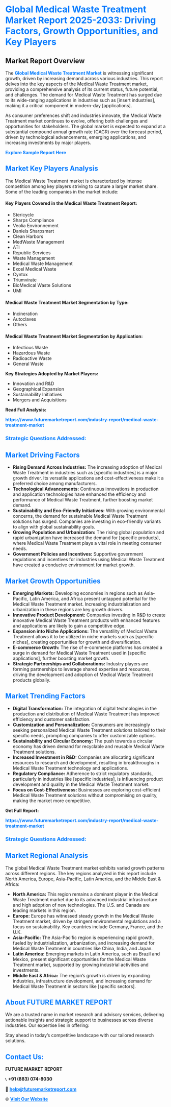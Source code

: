 <h1 style="color: #007BFF;">Global Medical Waste Treatment Market Report 2025-2033: Driving Factors, Growth Opportunities, and Key Players</h1>

<section id="overview">
<h2>Market Report Overview</h2>
<p>The <a href="https://www.futuremarketreport.com/industry-report/medical-waste-treatment-market" style="color: #007BFF; text-decoration: none;"><strong>Global Medical Waste Treatment Market</strong></a> is witnessing significant growth, driven by increasing demand across various industries. This report delves into the key aspects of the Medical Waste Treatment market, providing a comprehensive analysis of its current status, future potential, and challenges. The demand for Medical Waste Treatment has surged due to its wide-ranging applications in industries such as [insert industries], making it a critical component in modern-day [applications].</p>
<p>As consumer preferences shift and industries innovate, the Medical Waste Treatment market continues to evolve, offering both challenges and opportunities for stakeholders. The global market is expected to expand at a substantial compound annual growth rate (CAGR) over the forecast period, driven by technological advancements, emerging applications, and increasing investments by major players.</p>
</section>

<section id="overview">
<p><a href="https://www.futuremarketreport.com/request-sample/reportId=27831" style="color: #007BFF; text-decoration: none;"><strong>Explore Sample Report Here</strong></a></p>
</section>

<section id="key-players">
<h2 style="color: #007BFF;">Market Key Players Analysis</h2>
<p>The Medical Waste Treatment market is characterized by intense competition among key players striving to capture a larger market share. Some of the leading companies in the market include:</p>
<h4>Key Players Covered in the Medical Waste Treatment Report:</h4>
<ul><li>Stericycle</li><li>Sharps Compliance</li><li>Veolia Environnement</li><li>Daniels Sharpsmart</li><li>Clean Harbors</li><li>MedWaste Management</li><li>ATI</li><li>Republic Services</li><li>Waste Management</li><li>Medical Waste Management</li><li>Excel Medical Waste</li><li>Cyntox</li><li>Triumvirate</li><li>BioMedical Waste Solutions</li><li>UMI</li></ul>
<h4>Medical Waste Treatment Market Segmentation by Type:</h4>
<ul><li>Incineration</li><li>Autoclaves</li><li>Others</li></ul>

<h4>Medical Waste Treatment Market Segmentation by Application:</h4>
<ul><li>Infectious Waste</li><li>Hazardous Waste</li><li>Radioactive Waste</li><li>General Waste</li></ul>
<p><strong>Key Strategies Adopted by Market Players:</strong></p>
<ul>
<li>Innovation and R&D</li>
<li>Geographical Expansion</li>
<li>Sustainability Initiatives</li>
<li>Mergers and Acquisitions</li>
</ul>
</section>

<section>
<p><strong>Read Full Analysis: </strong></p><a href="https://www.futuremarketreport.com/industry-report/medical-waste-treatment-market" style="color: #007BFF; text-decoration: none;"><strong>https://www.futuremarketreport.com/industry-report/medical-waste-treatment-market</strong></a>
<h3 style="color: #007BFF;">Strategic Questions Addressed:</h3>
</section>

<section id="driving-factors">
<h2 style="color: #007BFF;">Market Driving Factors</h2>
<ul>
<li><strong>Rising Demand Across Industries:</strong> The increasing adoption of Medical Waste Treatment in industries such as [specific industries] is a major growth driver. Its versatile applications and cost-effectiveness make it a preferred choice among manufacturers.</li>
<li><strong>Technological Advancements:</strong> Continuous innovations in production and application technologies have enhanced the efficiency and performance of Medical Waste Treatment, further boosting market demand.</li>
<li><strong>Sustainability and Eco-Friendly Initiatives:</strong> With growing environmental concerns, the demand for sustainable Medical Waste Treatment solutions has surged. Companies are investing in eco-friendly variants to align with global sustainability goals.</li>
<li><strong>Growing Population and Urbanization:</strong> The rising global population and rapid urbanization have increased the demand for [specific products], where Medical Waste Treatment plays a vital role in meeting consumer needs.</li>
<li><strong>Government Policies and Incentives:</strong> Supportive government regulations and incentives for industries using Medical Waste Treatment have created a conducive environment for market growth.</li>
</ul>
</section>

<section id="growth-opportunities">
<h2 style="color: #007BFF;">Market Growth Opportunities</h2>
<ul>
<li><strong>Emerging Markets:</strong> Developing economies in regions such as Asia-Pacific, Latin America, and Africa present untapped potential for the Medical Waste Treatment market. Increasing industrialization and urbanization in these regions are key growth drivers.</li>
<li><strong>Innovative Product Development:</strong> Companies investing in R&D to create innovative Medical Waste Treatment products with enhanced features and applications are likely to gain a competitive edge.</li>
<li><strong>Expansion into Niche Applications:</strong> The versatility of Medical Waste Treatment allows it to be utilized in niche markets such as [specific niches], creating opportunities for growth and diversification.</li>
<li><strong>E-commerce Growth:</strong> The rise of e-commerce platforms has created a surge in demand for Medical Waste Treatment used in [specific applications], further boosting market growth.</li>
<li><strong>Strategic Partnerships and Collaborations:</strong> Industry players are forming partnerships to leverage shared expertise and resources, driving the development and adoption of Medical Waste Treatment products globally.</li>
</ul>
</section>

<section id="trending-factors">
<h2 style="color: #007BFF;">Market Trending Factors</h2>
<ul>
<li><strong>Digital Transformation:</strong> The integration of digital technologies in the production and distribution of Medical Waste Treatment has improved efficiency and customer satisfaction.</li>
<li><strong>Customization and Personalization:</strong> Consumers are increasingly seeking personalized Medical Waste Treatment solutions tailored to their specific needs, prompting companies to offer customizable options.</li>
<li><strong>Sustainability and Circular Economy:</strong> The push towards a circular economy has driven demand for recyclable and reusable Medical Waste Treatment solutions.</li>
<li><strong>Increased Investment in R&D:</strong> Companies are allocating significant resources to research and development, resulting in breakthroughs in Medical Waste Treatment technology and applications.</li>
<li><strong>Regulatory Compliance:</strong> Adherence to strict regulatory standards, particularly in industries like [specific industries], is influencing product development and quality in the Medical Waste Treatment market.</li>
<li><strong>Focus on Cost-Effectiveness:</strong> Businesses are exploring cost-efficient Medical Waste Treatment solutions without compromising on quality, making the market more competitive.</li>
</ul>
</section>

<section>
<p><strong>Get Full Report: </strong></p><a href="https://www.futuremarketreport.com/industry-report/medical-waste-treatment-market" style="color: #007BFF; text-decoration: none;"><strong>https://www.futuremarketreport.com/industry-report/medical-waste-treatment-market</strong></a>
<h3 style="color: #007BFF;">Strategic Questions Addressed:</h3>
</section>


<section id="regional-analysis">
<h2 style="color: #007BFF;">Market Regional Analysis</h2>
<p>The global Medical Waste Treatment market exhibits varied growth patterns across different regions. The key regions analyzed in this report include North America, Europe, Asia-Pacific, Latin America, and the Middle East & Africa:</p>
<ul>
<li><strong>North America:</strong> This region remains a dominant player in the Medical Waste Treatment market due to its advanced industrial infrastructure and high adoption of new technologies. The U.S. and Canada are leading markets in this region.</li>
<li><strong>Europe:</strong> Europe has witnessed steady growth in the Medical Waste Treatment market, driven by stringent environmental regulations and a focus on sustainability. Key countries include Germany, France, and the U.K.</li>
<li><strong>Asia-Pacific:</strong> The Asia-Pacific region is experiencing rapid growth, fueled by industrialization, urbanization, and increasing demand for Medical Waste Treatment in countries like China, India, and Japan.</li>
<li><strong>Latin America:</strong> Emerging markets in Latin America, such as Brazil and Mexico, present significant opportunities for the Medical Waste Treatment market, supported by growing industrial activities and investments.</li>
<li><strong>Middle East & Africa:</strong> The region’s growth is driven by expanding industries, infrastructure development, and increasing demand for Medical Waste Treatment in sectors like [specific sectors].</li>
</ul>
</section>

<footer>
<h2 style="color: #007BFF;">About FUTURE MARKET REPORT</h2>
<p>We are a trusted name in market research and advisory services, delivering actionable insights and strategic support to businesses across diverse industries. Our expertise lies in offering:</p>

<p>Stay ahead in today’s competitive landscape with our tailored research solutions.</p>

<h2 style="color: #007BFF;">Contact Us:</h2>
<p><strong>FUTURE MARKET REPORT</strong></p>
<p>📞 <strong>+91 (883) 074-8030</strong></p>
<p>📧 <strong><a href="mailto:help@futuremarketreport.com" style="color: #007BFF;">help@futuremarketreport.com</a></strong></p>
<p>🌐 <strong><a href="https://www.futuremarketreport.com/" style="color: #007BFF;">Visit Our Website</a></strong></p>
</footer>